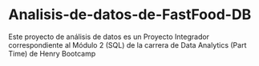 # Analisis-de-datos-de-FastFood-DB
Este proyecto de análisis de datos es un Proyecto Integrador correspondiente al Módulo 2 (SQL) de la carrera de Data Analytics (Part Time) de Henry Bootcamp
